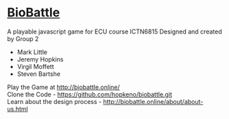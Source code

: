 # [BioBattle](http://biobattle.online/)

A playable javascript game for ECU course ICTN6815 
Designed and created by Group 2
* Mark Little
* Jeremy Hopkins
* Virgil Moffett
* Steven Bartshe

Play the Game at http://biobattle.online/<br>
Clone the Code - https://github.com/hopkeno/biobattle.git<br>
Learn about the design process - http://biobattle.online/about/about-us.html<br>